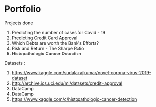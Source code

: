 # Portfolio
Projects done 

1. Predicting the number of cases for Covid - 19
2. Predicting Credit Card Approval 
3. Which Debts are worth the Bank's Efforts?
4. Risk and Return - The Sharpe Ratio
5. Histopathologic Cancer Detection

Datasets :
1. https://www.kaggle.com/sudalairajkumar/novel-corona-virus-2019-dataset
2. http://archive.ics.uci.edu/ml/datasets/credit+approval
3. DataCamp 
4. DataCamp
5. https://www.kaggle.com/c/histopathologic-cancer-detection
